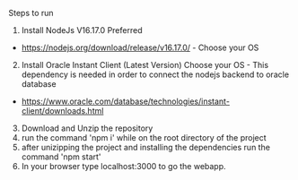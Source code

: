 Steps to run
1. Install NodeJs V16.17.0 Preferred
-  https://nodejs.org/download/release/v16.17.0/ - Choose your OS
2. Install Oracle Instant Client (Latest Version) Choose your OS - This dependency is needed in order to connect the nodejs backend to oracle database
- https://www.oracle.com/database/technologies/instant-client/downloads.html
3. Download and Unzip the repository
4. run the command 'npm i' while on the root directory of the project
5. after unizipping the project and installing the dependencies run the command 'npm start'
6. In your browser type localhost:3000 to go the webapp.